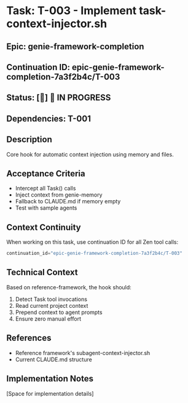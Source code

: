 # Task: T-003 - Implement task-context-injector.sh

## Epic: genie-framework-completion
## Continuation ID: epic-genie-framework-completion-7a3f2b4c/T-003
## Status: [🔄] 🔄 IN PROGRESS
## Dependencies: T-001

## Description
Core hook for automatic context injection using memory and files.

## Acceptance Criteria
- Intercept all Task() calls
- Inject context from genie-memory
- Fallback to CLAUDE.md if memory empty
- Test with sample agents

## Context Continuity
When working on this task, use continuation ID for all Zen tool calls:
```python
continuation_id="epic-genie-framework-completion-7a3f2b4c/T-003"
```

## Technical Context
Based on reference-framework, the hook should:
1. Detect Task tool invocations
2. Read current project context
3. Prepend context to agent prompts
4. Ensure zero manual effort

## References
- Reference framework's subagent-context-injector.sh
- Current CLAUDE.md structure

## Implementation Notes
[Space for implementation details]